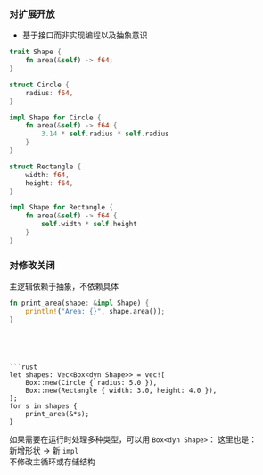 ### 对扩展开放
- 基于接口而非实现编程以及抽象意识
```rust
trait Shape {
    fn area(&self) -> f64;
}

struct Circle {
    radius: f64,
}

impl Shape for Circle {
    fn area(&self) -> f64 {
        3.14 * self.radius * self.radius
    }
}

struct Rectangle {
    width: f64,
    height: f64,
}

impl Shape for Rectangle {
    fn area(&self) -> f64 {
        self.width * self.height
    }
}
```

### 对修改关闭
主逻辑依赖于抽象，不依赖具体
```rust
fn print_area(shape: &impl Shape) {
    println!("Area: {}", shape.area());
}
```


```




```rust
let shapes: Vec<Box<dyn Shape>> = vec![
    Box::new(Circle { radius: 5.0 }),
    Box::new(Rectangle { width: 3.0, height: 4.0 }),
];
for s in shapes {
    print_area(&*s);
}
```
如果需要在运行时处理多种类型，可以用 `Box<dyn Shape>`：
这里也是：  
新增形状 → 新 `impl`  
不修改主循环或存储结构